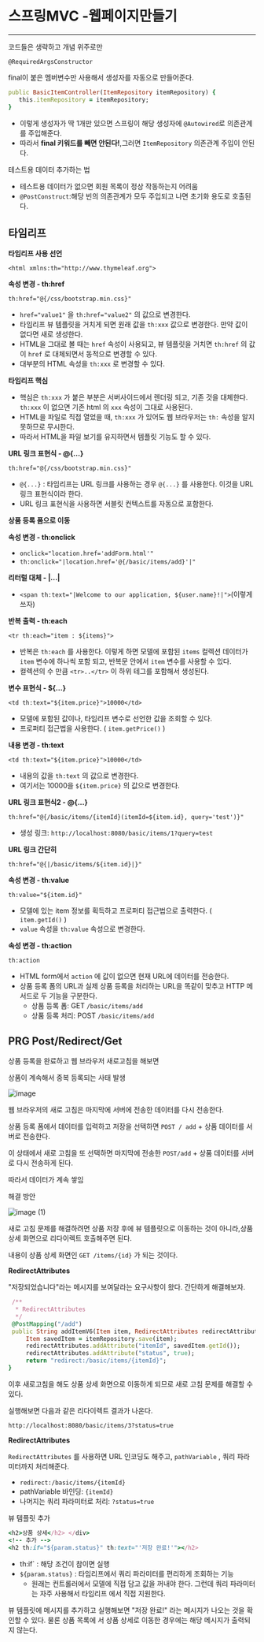# 스프링MVC -웹페이지만들기
----

코드들은 생략하고 개념 위주로만


`@RequiredArgsConstructor`

final이 붙은 멤버변수만 사용해서 생성자를 자동으로 만들어준다.

```ruby
public BasicItemController(ItemRepository itemRepository) {
   this.itemRepository = itemRepository;
}
```
* 이렇게 생성자가 딱 1개만 있으면 스프링이 해당 생성자에 `@Autowired`로 의존관계를 주입해준다.
* 따라서 **final 키워드를 빼면 안된다!**,그러면 `ItemRepository` 의존관계 주입이 안된다.



테스트용 데이터 추가하는 법
* 테스트용 데이터가 없으면 회원 목록이 정상 작동하는지 어려움
* `@PostConstruct`:해당 빈의 의존관계가 모두 주입되고 나면 초기화 용도로 호출된다.

## 타임리프

**타임리프 사용 선언**

`<html xmlns:th="http://www.thymeleaf.org">`


**속성 변경 - th:href**

`th:href="@{/css/bootstrap.min.css}"`

* `href="value1"` 을 `th:href="value2"` 의 값으로 변경한다.
* 타임리프 뷰 템플릿을 거치게 되면 원래 값을 `th:xxx` 값으로 변경한다. 만약 값이 없다면 새로 생성한다.
* HTML을 그대로 볼 때는 `href` 속성이 사용되고, 뷰 템플릿을 거치면 `th:href` 의 값이 `href` 로 대체되면서 동적으로 변경할 수 있다.
* 대부분의 HTML 속성을 `th:xxx` 로 변경할 수 있다.


**타임리프 핵심**

* 핵심은 `th:xxx` 가 붙은 부분은 서버사이드에서 렌더링 되고, 기존 것을 대체한다. `th:xxx` 이 없으면 기존 html 의 `xxx` 속성이 그대로 사용된다.
* HTML을 파일로 직접 열었을 때, `th:xxx` 가 있어도 웹 브라우저는 `th:` 속성을 알지 못하므로 무시한다.
* 따라서 HTML을 파일 보기를 유지하면서 템플릿 기능도 할 수 있다.

**URL 링크 표현식 - @{...}**

`th:href="@{/css/bootstrap.min.css}"`


* `@{...}` : 타임리프는 URL 링크를 사용하는 경우 `@{...}` 를 사용한다. 이것을 URL 링크 표현식이라 한다.
* URL 링크 표현식을 사용하면 서블릿 컨텍스트를 자동으로 포함한다.



**상품 등록 폼으로 이동** 


**속성 변경 - th:onclick**

* `onclick="location.href='addForm.html'"` 
* `th:onclick="|location.href='@{/basic/items/add}'|"`


**리터럴 대체 - |...|**
* `<span th:text="|Welcome to our application, ${user.name}!|">`(이렇게 쓰자)


**반복 출력 - th:each**


`<tr th:each="item : ${items}">`
* 반복은 `th:each` 를 사용한다. 이렇게 하면 모델에 포함된 `items` 컬렉션 데이터가 `item` 변수에 하나씩 포함 되고, 반복문 안에서 `item` 변수를 사용할 수 있다.
* 컬렉션의 수 만큼 `<tr>..</tr>` 이 하위 테그를 포함해서 생성된다.


**변수 표현식 - ${...}**


`<td th:text="${item.price}">10000</td>`

* 모델에 포함된 값이나, 타임리프 변수로 선언한 값을 조회할 수 있다.
* 프로퍼티 접근법을 사용한다. ( `item.getPrice()` )


**내용 변경 - th:text**

`<td th:text="${item.price}">10000</td>`

* 내용의 값을 `th:text` 의 값으로 변경한다.
* 여기서는 10000을 `${item.price}` 의 값으로 변경한다.

**URL 링크 표현식2 - @{...}**

 `th:href="@{/basic/items/{itemId}(itemId=${item.id}, query='test')}"`
* 생성 링크: `http://localhost:8080/basic/items/1?query=test`


**URL 링크 간단히**

`th:href="@{|/basic/items/${item.id}|}"`


**속성 변경 - th:value**

`th:value="${item.id}"`

* 모델에 있는 item 정보를 획득하고 프로퍼티 접근법으로 출력한다. ( `item.getId()` )
* `value` 속성을 `th:value` 속성으로 변경한다.


**속성 변경 - th:action**

`th:action`

* HTML form에서 `action` 에 값이 없으면 현재 URL에 데이터를 전송한다.
* 상품 등록 폼의 URL과 실제 상품 등록을 처리하는 URL을 똑같이 맞추고 HTTP 메서드로 두 기능을 구분한다.
  * 상품 등록 폼: GET `/basic/items/add`
  * 상품 등록 처리: POST `/basic/items/add`
 




## PRG Post/Redirect/Get

상품 등록을 완료하고 웹 브라우저 새로고침을 해보면



상품이 계속해서 중복 등록되는 사태 발생

![image](https://github.com/pbk2312/SpringMVC_1/assets/156402683/708fae79-a745-4933-bc2d-0b80f736a17d)

웹 브라우저의 새로 고침은 마지막에 서버에 전송한 데이터를 다시 전송한다.

상품 등록 폼에서 데이터를 입력하고 저장을 선택하면 `POST / add` + 상품 데이터를 서버로 전송한다.

이 상태에서 새로 고침을 또 선택하면 마지막에 전송한 `POST/add` + 상품 데이터를 서버로 다시 전송하게 된다.

따라서 데이터가 계속 쌓임


해결 방안

![image (1)](https://github.com/pbk2312/SpringMVC_1/assets/156402683/b25ea8ea-1420-4e16-ac06-e6e9799afdc5)



새로 고침 문제를 해결하려면 상품 저장 후에 뷰 템플릿으로 이동하는 것이 아니라,상품 상세 화면으로 리다이렉트 호출해주면 된다.


내용이 상품 상세 화면인 `GET /items/{id}` 가 되는 것이다.



**RedirectAttributes**

"저장되었습니다"라는 메시지를 보여달라는 요구사항이 왔다. 간단하게 해결해보자.

```ruby
 /**
  * RedirectAttributes
  */
 @PostMapping("/add")
 public String addItemV6(Item item, RedirectAttributes redirectAttributes) {
     Item savedItem = itemRepository.save(item);
     redirectAttributes.addAttribute("itemId", savedItem.getId());
     redirectAttributes.addAttribute("status", true);
     return "redirect:/basic/items/{itemId}";
}
```
이후 새로고침을 해도 상품 상세 화면으로 이동하게 되므로 새로 고침 문제를 해결할 수 있다.


실행해보면 다음과 같은 리다이렉트 결과가 나온다.

`http://localhost:8080/basic/items/3?status=true`


**RedirectAttributes**


`RedirectAttributes` 를 사용하면 URL 인코딩도 해주고, `pathVariable` , 쿼리 파라미터까지 처리해준다.
* `redirect:/basic/items/{itemId}`
* pathVariable 바인딩: `{itemId}`
* 나머지는 쿼리 파라미터로 처리: `?status=true`


뷰 템플릿 추가
```ruby
<h2>상품 상세</h2> </div>
<!-- 추가 -->
<h2 th:if="${param.status}" th:text="'저장 완료!'"></h2>
```
* th:if` : 해당 조건이 참이면 실행
* `${param.status}` : 타임리프에서 쿼리 파라미터를 편리하게 조회하는 기능
  * 원래는 컨트롤러에서 모델에 직접 담고 값을 꺼내야 한다. 그런데 쿼리 파라미터는 자주 사용해서 타임리프
에서 직접 지원한다.


뷰 템플릿에 메시지를 추가하고 실행해보면 "저장 완료!" 라는 메시지가 나오는 것을 확인할 수 있다. 물론 상품 목록에
서 상품 상세로 이동한 경우에는 해당 메시지가 출력되지 않는다.


